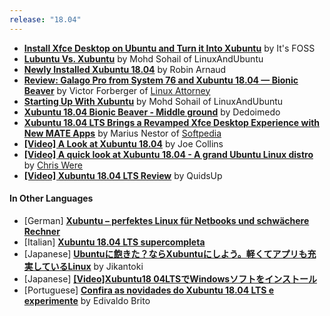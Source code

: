 ```yaml
---
release: "18.04"
---
```


- **[Install Xfce Desktop on Ubuntu and Turn it Into Xubuntu](https://itsfoss.com/install-xfce-desktop-xubuntu/)** by It's FOSS
- **[Lubuntu Vs. Xubuntu](http://www.linuxandubuntu.com/home/lubuntu-vs-xubuntu)** by Mohd Sohail of LinuxAndUbuntu
- **[Newly Installed Xubuntu 18.04](https://technophobeconfessions.wordpress.com/2019/08/04/newly-installed-xubuntu-18-04/)** by Robin Arnaud
- **[Review: Galago Pro from System 76 and Xubuntu 18.04 — Bionic Beaver](https://linuxatty.wordpress.com/2018/07/23/review-galago-pro-from-system-76-and-xubuntu-18-04-bionic-beaver/)** by Victor Forberger of [Linux Attorney](https://linuxatty.wordpress.com/)
- **[Starting Up With Xubuntu](http://www.linuxandubuntu.com/home/starting-up-with-xubuntu)** by Mohd Sohail of LinuxAndUbuntu
- **[Xubuntu 18.04 Bionic Beaver - Middle ground](https://www.dedoimedo.com/computers/xubuntu-beaver.html)** by Dedoimedo
- **[Xubuntu 18.04 LTS Brings a Revamped Xfce Desktop Experience with New MATE Apps](https://news.softpedia.com/news/xubuntu-18-04-lts-brings-a-revamped-xfce-desktop-experience-with-new-mate-apps-520872.shtml)** by Marius Nestor of [Softpedia](http://www.softpedia.com)
- **[\[Video\] A Look at Xubuntu 18.04](https://www.youtube.com/watch?v=LKhCU9QNDR8)** by Joe Collins
- **[\[Video\] A quick look at Xubuntu 18.04 - A grand Ubuntu Linux distro](https://www.youtube.com/watch?v=WEaM3rxSLFs)** by [Chris Were](https://www.youtube.com/channel/UCAPR27YUyxmgwm3Wc2WSHLw)
- **[\[Video\] Xubuntu 18.04 LTS Review](https://www.youtube.com/watch?v=jJWHFrALt6Y)** by QuidsUp

#### In Other Languages

- \[German\] **[Xubuntu – perfektes Linux für Netbooks und schwächere Rechner](https://mizine.de/linux/linux-fuer-netbooks-xubuntu/)**
- \[Italian\] **[Xubuntu 18.04 LTS supercompleta](http://stefanodroghetti.altervista.org/xubuntu-18-04-lts-supercompleta/)**
- \[Japanese\] **[Ubuntuに飽きた？ならXubuntuにしよう。軽くてアプリも充実しているLinux](https://blog.caramelos.xyz/linux/xubuntu01/)** by Jikantoki
- \[Japanese\] **[\[Video\]Xubuntu18 04LTSでWindowsソフトをインストール](https://www.youtube.com/watch?v=-Ykdv4umORk&feature=youtu.be)**
- \[Portuguese\] **[Confira as novidades do Xubuntu 18.04 LTS e experimente](https://www.edivaldobrito.com.br/confira-as-novidades-do-xubuntu-18-04-lts/)** by Edivaldo Brito
